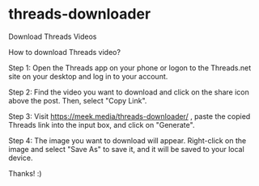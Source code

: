 # threads-downloader
Download Threads Videos

How to download Threads video?

Step 1: Open the Threads app on your phone or logon to the Threads.net site on your desktop and log in to your account.

Step 2: Find the video you want to download and click on the share icon above the post. Then, select "Copy Link".

Step 3: Visit https://meek.media/threads-downloader/ , paste the copied Threads link into the input box, and click on "Generate".

Step 4: The image you want to download will appear. Right-click on the image and select "Save As" to save it, and it will be saved to your local device.

Thanks! :) 
